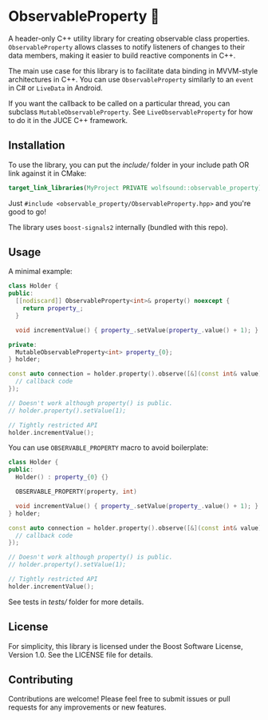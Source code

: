 # ObservableProperty 👀

A header-only C++ utility library for creating observable class properties. `ObservableProperty` allows classes to notify listeners of changes to their data members, making it easier to build reactive components in C++.

The main use case for this library is to facilitate data binding in MVVM-style architectures in C++. You can use `ObservableProperty` similarly to an `event` in C# or `LiveData` in Android.

If you want the callback to be called on a particular thread, you can subclass `MutableObservableProperty`. See `LiveObservableProperty` for how to do it in the JUCE C++ framework.

## Installation

To use the library, you can put the _include/_ folder in your include path OR link against it in CMake:

```cmake
target_link_libraries(MyProject PRIVATE wolfsound::observable_property)
```

Just `#include <observable_property/ObservableProperty.hpp>` and you're good to go!

The library uses `boost-signals2` internally (bundled with this repo).

## Usage

A minimal example:

```cpp
class Holder {
public:
  [[nodiscard]] ObservableProperty<int>& property() noexcept {
    return property_;
  }

  void incrementValue() { property_.setValue(property_.value() + 1); }

private:
  MutableObservableProperty<int> property_{0};
} holder;

const auto connection = holder.property().observe([&](const int& value) {
  // callback code
});

// Doesn't work although property() is public.
// holder.property().setValue(1);

// Tightly restricted API
holder.incrementValue();
```

You can use `OBSERVABLE_PROPERTY` macro to avoid boilerplate:

```cpp
class Holder {
public:
  Holder() : property_{0} {}

  OBSERVABLE_PROPERTY(property, int)

  void incrementValue() { property_.setValue(property_.value() + 1); }
} holder;

const auto connection = holder.property().observe([&](const int& value) {
  // callback code
});

// Doesn't work although property() is public.
// holder.property().setValue(1);

// Tightly restricted API
holder.incrementValue();
```

See tests in _tests/_ folder for more details.

## License

For simplicity, this library is licensed under the Boost Software License, Version 1.0. See the LICENSE file for details.

## Contributing

Contributions are welcome! Please feel free to submit issues or pull requests for any improvements or new features.

